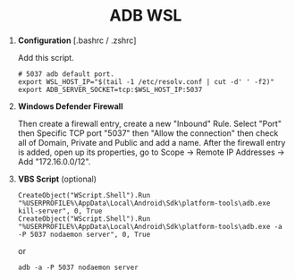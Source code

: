 <h1 align="center" style="font-weight: bold">
  ADB WSL
</h1>


1.  **Configuration** [.bashrc / .zshrc]

    Add this script.

    ```shell
    # 5037 adb default port.
    export WSL_HOST_IP="$(tail -1 /etc/resolv.conf | cut -d' ' -f2)"
    export ADB_SERVER_SOCKET=tcp:$WSL_HOST_IP:5037
    ```

2.  **Windows Defender Firewall**

    Then create a firewall entry, create a new "Inbound" Rule. Select "Port" then Specific TCP port "5037" then "Allow the connection" then check all of Domain, Private and Public and add a name. After the firewall entry is added, open up its properties, go to Scope -> Remote IP Addresses -> Add "172.16.0.0/12".

3.  **VBS Script** (optional)

    ```shell
    CreateObject("WScript.Shell").Run "%USERPROFILE%\AppData\Local\Android\Sdk\platform-tools\adb.exe kill-server", 0, True
    CreateObject("WScript.Shell").Run "%USERPROFILE%\AppData\Local\Android\Sdk\platform-tools\adb.exe -a -P 5037 nodaemon server", 0, True
    ```

    or
    
    ```
    adb -a -P 5037 nodaemon server
    ```
